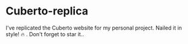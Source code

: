 # Cuberto-replica
I've replicated the Cuberto website for my personal project. Nailed it in style! 🔥 . Don't forget to star it..
